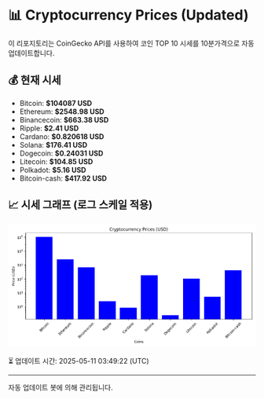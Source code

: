 
# 📊 Cryptocurrency Prices (Updated)

이 리포지토리는 CoinGecko API를 사용하여 코인 TOP 10 시세를 10분가격으로 자동 업데이트합니다.

## 💰 현재 시세
- Bitcoin: **$104087 USD**
- Ethereum: **$2548.98 USD**
- Binancecoin: **$663.38 USD**
- Ripple: **$2.41 USD**
- Cardano: **$0.820618 USD**
- Solana: **$176.41 USD**
- Dogecoin: **$0.24031 USD**
- Litecoin: **$104.85 USD**
- Polkadot: **$5.16 USD**
- Bitcoin-cash: **$417.92 USD**

## 📈 시세 그래프 (로그 스케일 적용)
![Crypto Prices](crypto_prices.png)

⏳ 업데이트 시간: 2025-05-11 03:49:22 (UTC)

---
자동 업데이트 봇에 의해 관리됩니다.
